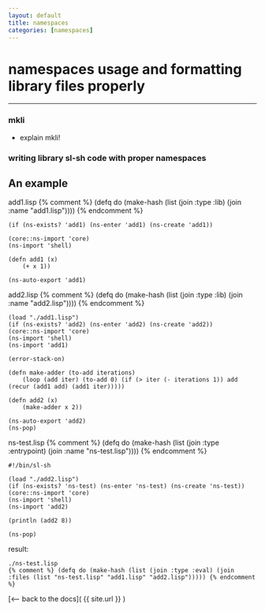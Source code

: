 ```yaml
---
layout: default
title: namespaces
categories: [namespaces]
---
```

# namespaces usage and formatting library files properly
<hr>

### mkli
- explain mkli!

### writing library sl-sh code with proper namespaces


## An example

add1.lisp
{% comment %} (defq do (make-hash (list (join :type :lib) (join :name "add1.lisp")))) {% endcomment %}
```
(if (ns-exists? 'add1) (ns-enter 'add1) (ns-create 'add1))

(core::ns-import 'core)
(ns-import 'shell)

(defn add1 (x)
	(+ x 1))

(ns-auto-export 'add1)
```

add2.lisp
{% comment %} (defq do (make-hash (list (join :type :lib) (join :name "add2.lisp")))) {% endcomment %}
```
(load "./add1.lisp")
(if (ns-exists? 'add2) (ns-enter 'add2) (ns-create 'add2))
(core::ns-import 'core)
(ns-import 'shell)
(ns-import 'add1)

(error-stack-on)

(defn make-adder (to-add iterations)
	(loop (add iter) (to-add 0) (if (> iter (- iterations 1)) add (recur (add1 add) (add1 iter)))))

(defn add2 (x)
	(make-adder x 2))

(ns-auto-export 'add2)
(ns-pop)
```

ns-test.lisp
{% comment %} (defq do (make-hash (list (join :type :entrypoint) (join :name "ns-test.lisp")))) {% endcomment %}
```
#!/bin/sl-sh

(load "./add2.lisp")
(if (ns-exists? 'ns-test) (ns-enter 'ns-test) (ns-create 'ns-test))
(core::ns-import 'core)
(ns-import 'shell)
(ns-import 'add2)

(println (add2 8))

(ns-pop)
```


result:
```
./ns-test.lisp
{% comment %} (defq do (make-hash (list (join :type :eval) (join :files (list "ns-test.lisp" "add1.lisp" "add2.lisp"))))) {% endcomment %}
```

[<-- back to the docs]( {{ site.url }} )

